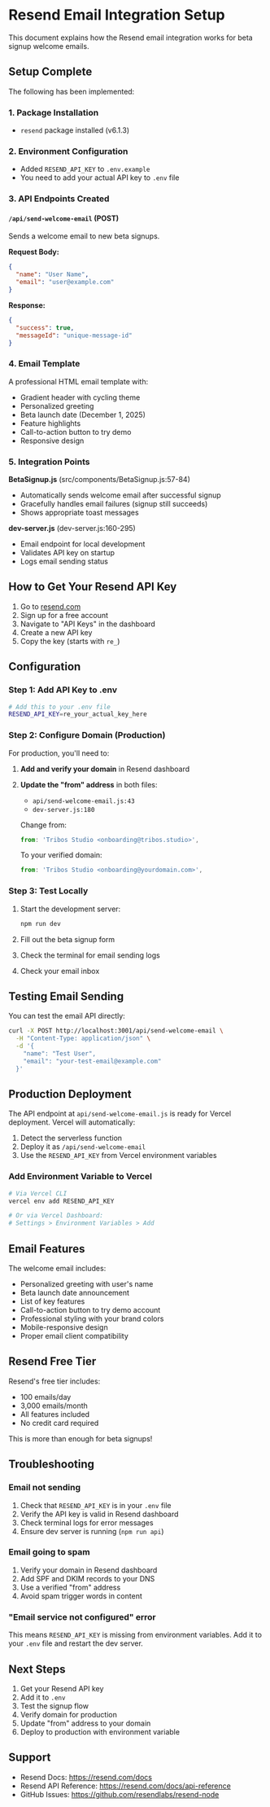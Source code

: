 # Resend Email Integration Setup

This document explains how the Resend email integration works for beta signup welcome emails.

## Setup Complete

The following has been implemented:

### 1. Package Installation
- `resend` package installed (v6.1.3)

### 2. Environment Configuration
- Added `RESEND_API_KEY` to `.env.example`
- You need to add your actual API key to `.env` file

### 3. API Endpoints Created

#### `/api/send-welcome-email` (POST)
Sends a welcome email to new beta signups.

**Request Body:**
```json
{
  "name": "User Name",
  "email": "user@example.com"
}
```

**Response:**
```json
{
  "success": true,
  "messageId": "unique-message-id"
}
```

### 4. Email Template
A professional HTML email template with:
- Gradient header with cycling theme
- Personalized greeting
- Beta launch date (December 1, 2025)
- Feature highlights
- Call-to-action button to try demo
- Responsive design

### 5. Integration Points

**BetaSignup.js** (src/components/BetaSignup.js:57-84)
- Automatically sends welcome email after successful signup
- Gracefully handles email failures (signup still succeeds)
- Shows appropriate toast messages

**dev-server.js** (dev-server.js:160-295)
- Email endpoint for local development
- Validates API key on startup
- Logs email sending status

## How to Get Your Resend API Key

1. Go to [resend.com](https://resend.com)
2. Sign up for a free account
3. Navigate to "API Keys" in the dashboard
4. Create a new API key
5. Copy the key (starts with `re_`)

## Configuration

### Step 1: Add API Key to .env
```bash
# Add this to your .env file
RESEND_API_KEY=re_your_actual_key_here
```

### Step 2: Configure Domain (Production)

For production, you'll need to:

1. **Add and verify your domain** in Resend dashboard
2. **Update the "from" address** in both files:
   - `api/send-welcome-email.js:43`
   - `dev-server.js:180`

   Change from:
   ```javascript
   from: 'Tribos Studio <onboarding@tribos.studio>',
   ```

   To your verified domain:
   ```javascript
   from: 'Tribos Studio <onboarding@yourdomain.com>',
   ```

### Step 3: Test Locally

1. Start the development server:
   ```bash
   npm run dev
   ```

2. Fill out the beta signup form
3. Check the terminal for email sending logs
4. Check your email inbox

## Testing Email Sending

You can test the email API directly:

```bash
curl -X POST http://localhost:3001/api/send-welcome-email \
  -H "Content-Type: application/json" \
  -d '{
    "name": "Test User",
    "email": "your-test-email@example.com"
  }'
```

## Production Deployment

The API endpoint at `api/send-welcome-email.js` is ready for Vercel deployment. Vercel will automatically:

1. Detect the serverless function
2. Deploy it as `/api/send-welcome-email`
3. Use the `RESEND_API_KEY` from Vercel environment variables

### Add Environment Variable to Vercel

```bash
# Via Vercel CLI
vercel env add RESEND_API_KEY

# Or via Vercel Dashboard:
# Settings > Environment Variables > Add
```

## Email Features

The welcome email includes:

- Personalized greeting with user's name
- Beta launch date announcement
- List of key features
- Call-to-action button to try demo account
- Professional styling with your brand colors
- Mobile-responsive design
- Proper email client compatibility

## Resend Free Tier

Resend's free tier includes:
- 100 emails/day
- 3,000 emails/month
- All features included
- No credit card required

This is more than enough for beta signups!

## Troubleshooting

### Email not sending

1. Check that `RESEND_API_KEY` is in your `.env` file
2. Verify the API key is valid in Resend dashboard
3. Check terminal logs for error messages
4. Ensure dev server is running (`npm run api`)

### Email going to spam

1. Verify your domain in Resend dashboard
2. Add SPF and DKIM records to your DNS
3. Use a verified "from" address
4. Avoid spam trigger words in content

### "Email service not configured" error

This means `RESEND_API_KEY` is missing from environment variables.
Add it to your `.env` file and restart the dev server.

## Next Steps

1. Get your Resend API key
2. Add it to `.env`
3. Test the signup flow
4. Verify domain for production
5. Update "from" address to your domain
6. Deploy to production with environment variable

## Support

- Resend Docs: https://resend.com/docs
- Resend API Reference: https://resend.com/docs/api-reference
- GitHub Issues: https://github.com/resendlabs/resend-node

